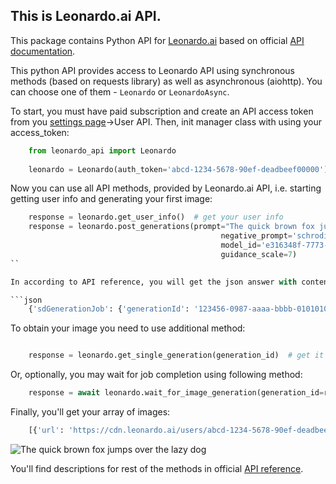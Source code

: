 ## This is Leonardo.ai API.

This package contains Python API for [Leonardo.ai](https://leonardo.ai/) based on official [API documentation](https://docs.leonardo.ai/reference).

This python API provides access to Leonardo API using synchronous methods (based on requests library) as well as asynchronous (aiohttp). You can choose one of them - `Leonardo` or `LeonardoAsync`.

To start, you must have paid subscription and create an API access token from you [settings page](https://app.leonardo.ai/settings)->User API. Then, init manager class with using your access_token:

```python
    from leonardo_api import Leonardo
    
    leonardo = Leonardo(auth_token='abcd-1234-5678-90ef-deadbeef00000')
```

Now you can use all API methods, provided by Leonardo.ai API, i.e. starting getting user info and generating your first image:

```python
    response = leonardo.get_user_info()  # get your user info
    response = leonardo.post_generations(prompt="The quick brown fox jumps over the lazy dog", num_images=1,
                                               negative_prompt='schrodinger cat paradox',
                                               model_id='e316348f-7773-490e-adcd-46757c738eb7', width=1024, height=768,
                                               guidance_scale=7)
``

In according to API reference, you will get the json answer with content about pending job like following:

```json
    {'sdGenerationJob': {'generationId': '123456-0987-aaaa-bbbb-01010101010'}}
```

To obtain your image you need to use additional method:

```python

    response = leonardo.get_single_generation(generation_id)  # get it using response['sdGenerationJob']['generationId']
```

Or, optionally, you may wait for job completion using following method:

```python
    response = await leonardo.wait_for_image_generation(generation_id=response['sdGenerationJob']['generationId'])
```

Finally, you'll get your array of images:

```python
    [{'url': 'https://cdn.leonardo.ai/users/abcd-1234-5678-90ef-deadbeef00000/generations/123456-0987-aaaa-bbbb-01010101010/Absolute_Reality_v16_The_quick_brown_fox_jumps_0.jpg', 'nsfw': False, 'id': 'aaaaaa-bbbb-cccc-dddd-ffffffffff', 'likeCount': 0, 'generated_image_variation_generics': []}]
```

![The quick brown fox jumps over the lazy dog](https://raw.githubusercontent.com/wwakabobik/leonardo_api/master/src/assets/fox.jpeg)

You'll find descriptions for rest of the methods in official [API reference](https://docs.leonardo.ai/reference).

